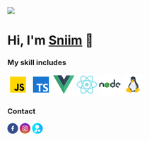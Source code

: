![](https://gist.githubusercontent.com/brudnak/aba00c9a1c92d226f68e8ad8ba1e0a40/raw/e1e4a92f6072d15014f19aa8903d24a1ac0c41a4/nyan-cat.gif)
<h1 align="start">Hi, I'm <a href="https://github.com/mhd-1999" >Sniim</a> 👋</h1>
<h3 align="start">My skill includes</h3>
<p align="start">
 <img src="./asset/icons8-javascript-48.png"/>
 <img src="./asset/icons8-typescript-48.png"/>
 <img src="./asset/icons8-vue.js-an-open-source-javascript-framework-for-building-user-interfaces-and-single-page-applications-48.png"/>
 <img src="./asset/icons8-react-native-48.png"/>
 <img src="./asset/icons8-nodejs-48.png"/>
 <img src="./asset/icons8-linux-48.png"/>
</p>
<h3 align="start">Contact</h3>
<p align="start">
  <a href="https://www.facebook.com/s.niim94"><img src="./asset/facebook.png"/></a>
  <a href="https://www.instagram.com/s.niim/"><img src="./asset/instagram.png"/></a>
  <a href="https://aboutofme-sniim.vercel.app/"><img src="./asset/user.png"/></a>
</p>

<!---![](https://github.com/Platane/snk/raw/output/github-contribution-grid-snake.svg)*//--->
